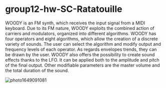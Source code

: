 # group12-hw-SC-Ratatouille

WOODY is an FM synth, which receives the input signal from a MIDI keyboard.
Due to its FM nature, WOODY exploits the combined action of carriers and modulators, organized into different algorithms. 
WOODY has four operators and eight algorithms, which allow the creation of a discrete variety of sounds. The user can select the algorithm and modify output and frequency levels of each operator. As regards envelopes trends, they can be drawn by the user. WOODY also offers the possibility to create sound effects thanks to the LFO. It can be applied both to the amplitude and pitch of the final output.
Other modifiable parameters are the master volume and the total duration of the sound.

![photo1649091081](https://user-images.githubusercontent.com/101410482/161639282-7f7186e2-c9c0-4ea7-bb0e-3a1cebaa7539.jpeg)

